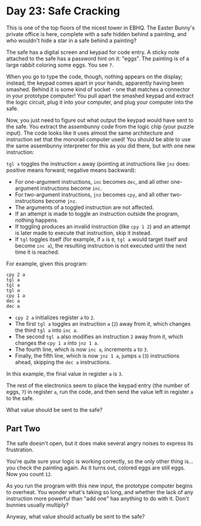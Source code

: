 # Day 23: Safe Cracking

This is one of the top floors of the nicest tower in EBHQ. The Easter Bunny's private office is here, complete with a safe hidden behind a painting, and who wouldn't hide a star in a safe behind a painting?

The safe has a digital screen and keypad for code entry. A sticky note attached to the safe has a password hint on it: "eggs". The painting is of a large rabbit coloring some eggs. You see `7`.

When you go to type the code, though, nothing appears on the display; instead, the keypad comes apart in your hands, apparently having been smashed. Behind it is some kind of socket - one that matches a connector in your prototype computer! You pull apart the smashed keypad and extract the logic circuit, plug it into your computer, and plug your computer into the safe.

Now, you just need to figure out what output the keypad would have sent to the safe. You extract the assembunny code from the logic chip (your puzzle input).
The code looks like it uses almost the same architecture and instruction set that the monorail computer used! You should be able to use the same assembunny interpreter for this as you did there, but with one new instruction:

`tgl x` toggles the instruction `x` away (pointing at instructions like `jnz` does: positive means forward; negative means backward):

  - For one-argument instructions, `inc` becomes `dec`, and all other one-argument instructions become `inc`.
  - For two-argument instructions, `jnz` becomes `cpy`, and all other two-instructions become `jnz`.
  - The arguments of a toggled instruction are not affected.
  - If an attempt is made to toggle an instruction outside the program, nothing happens.
  - If toggling produces an invalid instruction (like `cpy 1 2`) and an attempt is later made to execute that instruction, skip it instead.
  - If `tgl` toggles itself (for example, if `a` is `0`, `tgl a` would target itself and become `inc a`), the resulting instruction is not executed until the next time it is reached.

For example, given this program:

```
cpy 2 a
tgl a
tgl a
tgl a
cpy 1 a
dec a
dec a
```

  - `cpy 2 a` initializes register `a` to `2`.
  - The first `tgl a` toggles an instruction `a` (`2`) away from it, which changes the third `tgl a` into `inc a`.
  - The second `tgl a` also modifies an instruction `2` away from it, which changes the `cpy 1 a` into `jnz 1 a`.
  - The fourth line, which is now `inc a`, increments `a` to `3`.
  - Finally, the fifth line, which is now `jnz 1 a`, jumps `a` (`3`) instructions ahead, skipping the `dec a` instructions.

In this example, the final value in register `a` is `3`.

The rest of the electronics seem to place the keypad entry (the number of eggs, `7`) in register `a`, run the code, and then send the value left in register `a` to the safe.

What value should be sent to the safe?

## Part Two

The safe doesn't open, but it does make several angry noises to express its frustration.

You're quite sure your logic is working correctly, so the only other thing is... you check the painting again. As it turns out, colored eggs are still eggs. Now you count `12`.

As you run the program with this new input, the prototype computer begins to overheat. You wonder what's taking so long, and whether the lack of any instruction more powerful than "add one" has anything to do with it. Don't bunnies usually multiply?

Anyway, what value should actually be sent to the safe?
